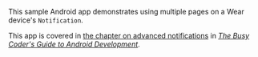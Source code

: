 This sample Android app demonstrates
using multiple pages on a Wear device's `Notification`.

This app is covered in 
[the chapter on advanced notifications](https://commonsware.com/Android/previews/advanced-notifications)
in [*The Busy Coder's Guide to Android Development*](https://commonsware.com/Android/).

